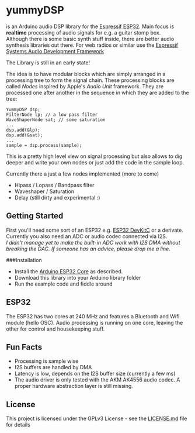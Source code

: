 # yummyDSP
is an Arduino audio DSP library for the [Espressif ESP32](https://www.espressif.com/en/products/hardware/esp32/overview). 
Main focus is **realtime** processing of audio signals for e.g. a guitar stomp box.  
Although there is some basic synth stuff inside, there are better audio synthesis libraries out there. 
For web radios or similar use the [Espressif Systems Audio Development Framework](https://github.com/espressif/esp-adf)

The Library is still in an early state!

The idea is to have modular blocks which are simply arranged in a processing tree to form the signal chain. 
These processing blocks are called *Nodes* inspired by Apple's *Audio Unit* framework. They are processed one after another in the sequence in which they are added to the tree:

```
YummyDSP dsp;
FilterNode lp; // a low pass filter
WaveShaperNode sat; // some saturation
...
dsp.add(&lp);
dsp.add(&sat);
...
sample = dsp.process(sample);

```
This is a pretty high level view on signal processing but also allows to dig deeper and write your own nodes or just add the code in the sample loop. 

Currently there a just a few nodes implemented (more to come)

- Hipass / Lopass / Bandpass filter
- Waveshaper / Saturation
- Delay (still dirty and experimental :)

## Getting Started

First you'll need some sort of an ESP32 e.g. [ESP32 DevKitC](https://www.espressif.com/en/products/hardware/esp32-devkitc/overview) or a derivate.  
Currently you also need an ADC or audio codec connected via I2S.  
*I didn't manage yet to make the built-in ADC work with I2S DMA without breaking the DAC. If someone has an advice, please drop me a line*. 
 

###Installation
- Install the [Arduino ESP32 Core](https://github.com/espressif/arduino-esp32) as described. 
- Download this library into your Arduino library folder
- Run the example code and fiddle around 


## ESP32
The ESP32 has two cores at 240 MHz and features a Bluetooth and Wifi module (hello OSC). 
Audio processing is running on one core, leaving the other for control and housekeeping stuff. 

## Fun Facts
- Processing is sample wise 
- I2S buffers are handled by DMA
- Latency is low, depends on the I2S buffer size (currently a few ms)
- The audio driver is only tested with the AKM AK4556 audio codec. A proper hardware abstraction layer is still missing. 


## License

This project is licensed under the GPLv3 License - see the [LICENSE.md](LICENSE.md) file for details

